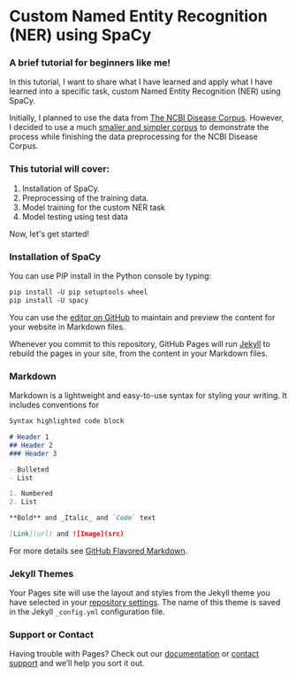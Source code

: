 # Custom Named Entity Recognition (NER) using SpaCy
### A brief tutorial for beginners like me!


In this tutorial, I want to share what I have learned and apply what I have learned into a specific task, custom Named Entity Recognition (NER) using SpaCy.

Initially, I planned to use the data from [The NCBI Disease Corpus](https://www.ncbi.nlm.nih.gov/CBBresearch/Dogan/DISEASE/). However, I decided to use a much [smaller and simpler corpus](https://bmcbioinformatics.biomedcentral.com/articles/10.1186/s12859-020-03834-6) to demonstrate the process while finishing the data preprocessing for the NCBI Disease Corpus.

### This tutorial will cover:
1. Installation of SpaCy.
2. Preprocessing of the training data.
3. Model training for the custom NER task
4. Model testing using test data

Now, let's get started!

### Installation of SpaCy
You can use PIP install in the Python console by typing:
```markdown
pip install -U pip setuptools wheel
pip install -U spacy
```





You can use the [editor on GitHub](https://github.com/uazhlt-ms-program/technical-tutorial-wmsun/edit/gh-pages/index.md) to maintain and preview the content for your website in Markdown files.

Whenever you commit to this repository, GitHub Pages will run [Jekyll](https://jekyllrb.com/) to rebuild the pages in your site, from the content in your Markdown files.

### Markdown

Markdown is a lightweight and easy-to-use syntax for styling your writing. It includes conventions for

```markdown
Syntax highlighted code block

# Header 1
## Header 2
### Header 3

- Bulleted
- List

1. Numbered
2. List

**Bold** and _Italic_ and `Code` text

[Link](url) and ![Image](src)
```

For more details see [GitHub Flavored Markdown](https://guides.github.com/features/mastering-markdown/).

### Jekyll Themes

Your Pages site will use the layout and styles from the Jekyll theme you have selected in your [repository settings](https://github.com/uazhlt-ms-program/technical-tutorial-wmsun/settings). The name of this theme is saved in the Jekyll `_config.yml` configuration file.

### Support or Contact

Having trouble with Pages? Check out our [documentation](https://docs.github.com/categories/github-pages-basics/) or [contact support](https://support.github.com/contact) and we’ll help you sort it out.
